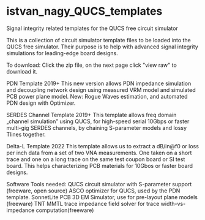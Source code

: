 # istvan_nagy_QUCS_templates
Signal integrity related templates for the QUCS free circuit simulator

This is a collection of circuit simulator template files to be loaded into the QUCS free simulator. Their purpose is to help with advanced signal integrity simulations for leading-edge board designs.

To download: Click the zip file, on the next page click "view raw" to download it.

PDN Template 2019+
This new version allows PDN impedance simulation and decoupling network design using measured VRM model and simulated PCB power plane model. New: Rogue Waves estimation, and automated PDN design with Optimizer.

SERDES Channel Template 2019+
This template allows freq domain „channel simulation” using QUCS, for high-speed serial 10Gbps or faster multi-gig SERDES channels, by chaining S-parameter models and lossy Tlines together.

Delta-L Template 2022
This template allows us to extract a dB/in@f0 or loss per inch data from a set of two VNA measurements. One taken on a short trace and one on a long trace on the same test coupon board or SI test board. This helps characterizing PCB materials for 10Gbos or faster board designs.

Software Tools needed:
  QUCS circuit simulator with S-parameter support (freeware, open source)
  ASCO optimizer for QUCS, used by the PDN template.
  SonnetLite PCB 3D EM Simulator, use for pre-layout plane models (freeware)
  TNT MMTL trace impedance field solver for trace width-vs-impedance computation(freeware)


